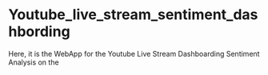 # Youtube_live_stream_sentiment_dashbording
Here, it is the WebApp for the Youtube Live Stream Dashboarding Sentiment Analysis on the 
